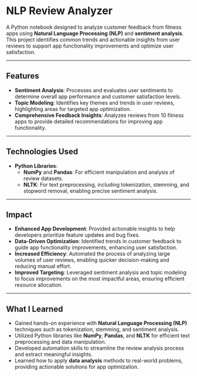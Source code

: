# **NLP Review Analyzer**

A Python notebook designed to analyze customer feedback from fitness apps using **Natural Language Processing (NLP)** and **sentiment analysis**. This project identifies common trends and actionable insights from user reviews to support app functionality improvements and optimize user satisfaction.

---

## **Features**
- **Sentiment Analysis**: Processes and evaluates user sentiments to determine overall app performance and customer satisfaction levels.
- **Topic Modeling**: Identifies key themes and trends in user reviews, highlighting areas for targeted app optimization.
- **Comprehensive Feedback Insights**: Analyzes reviews from 10 fitness apps to provide detailed recommendations for improving app functionality.

---

## **Technologies Used**
- **Python Libraries**: 
  - **NumPy** and **Pandas**: For efficient manipulation and analysis of review datasets.
  - **NLTK**: For text preprocessing, including tokenization, stemming, and stopword removal, enabling precise sentiment analysis.

---

## **Impact**
- **Enhanced App Development**: Provided actionable insights to help developers prioritize feature updates and bug fixes.
- **Data-Driven Optimization**: Identified trends in customer feedback to guide app functionality improvements, enhancing user satisfaction.
- **Increased Efficiency**: Automated the process of analyzing large volumes of user reviews, enabling quicker decision-making and reducing manual effort.
- **Improved Targeting**: Leveraged sentiment analysis and topic modeling to focus improvements on the most impactful areas, ensuring efficient resource allocation.

---

## **What I Learned**
- Gained hands-on experience with **Natural Language Processing (NLP)** techniques such as tokenization, stemming, and sentiment analysis.
- Utilized Python libraries like **NumPy**, **Pandas**, and **NLTK** for efficient text preprocessing and data manipulation.
- Developed automation skills to streamline the review analysis process and extract meaningful insights.
- Learned how to apply **data analysis** methods to real-world problems, providing actionable solutions for app optimization.


